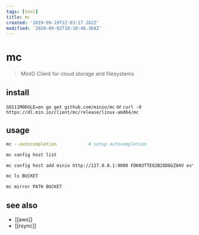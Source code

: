 ```yaml
---
tags: [tool]
title: mc
created: '2019-09-19T12:03:17.162Z'
modified: '2020-09-02T18:10:46.368Z'
---
```


# mc

> MinIO Client for cloud storage and filesystems

## install
`GO111MODULE=on go get github.com/minio/mc` or `curl -O https://dl.min.io/client/mc/release/linux-amd64/mc`

## usage

```sh
mc --autocompletion            # setup autocompletion

mc config host list

mc config host add minio http://127.0.0.1:9000 FDKN3TTEO2B2OD6GZ84V exYeuqvdyuJSAlFJ0QW2+dLJEGznxq1dXZZDm6+C

mc ls BUCKET

mc mirror PATH BUCKET
```

## see also
- [[aws]]
- [[rsync]]
